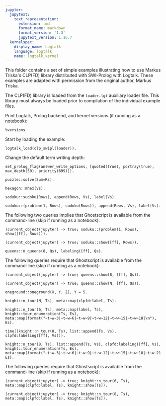 ```yaml
---
jupyter:
  jupytext:
    text_representation:
      extension: .md
      format_name: markdown
      format_version: '1.3'
      jupytext_version: 1.16.7
  kernelspec:
    display_name: Logtalk
    language: logtalk
    name: logtalk_kernel
---
```


<!--
________________________________________________________________________

This file is part of Logtalk <https://logtalk.org/>  
SPDX-FileCopyrightText: 1998-2025 Paulo Moura <pmoura@logtalk.org>  
SPDX-License-Identifier: Apache-2.0

Licensed under the Apache License, Version 2.0 (the "License");
you may not use this file except in compliance with the License.
You may obtain a copy of the License at

    http://www.apache.org/licenses/LICENSE-2.0

Unless required by applicable law or agreed to in writing, software
distributed under the License is distributed on an "AS IS" BASIS,
WITHOUT WARRANTIES OR CONDITIONS OF ANY KIND, either express or implied.
See the License for the specific language governing permissions and
limitations under the License.
________________________________________________________________________
-->

This folder contains a set of simple examples illustrating how to use Markus 
Triska's CLP(FD) library distributed with SWI-Prolog with Logtalk. These 
examples are adapted with permission from the original author, Markus Triska.

The CLP(FD) library is loaded from the `loader.lgt` auxiliary loader file.
This library must always be loaded prior to compilation of the individual 
example files.

Print Logtalk, Prolog backend, and kernel versions (if running as a notebook):

```logtalk
%versions
```

Start by loading the example:

```logtalk
logtalk_load(clp_swipl(loader)).
```

Change the default term writing depth:

```logtalk
set_prolog_flag(answer_write_options, [quoted(true), portray(true), max_depth(50), priority(699)]).
```

<!--
true.
-->

```logtalk
puzzle::solve(Sum=Rs).
```

<!--
Sum = [9, 5, 6, 7]+[1, 0, 8, 5], Rs = [1, 0, 6, 5, 2] .
-->

```logtalk
hexagon::mhex(Vs).
```

<!--
Vs = [3, 17, 18, 19, 7, 1, 11, 16, 2, 5, 6, 9, 12, 4, 8, 14, 10, 13, 15] ;
Vs = [3, 19, 16, 17, 7, 2, 12, 18, 1, 5, 4, 10, 11, 6, 8, 13, 9, 14, 15] ;
Vs = [9, 11, 18, 14, 6, 1, 17, 15, 8, 5, 7, 3, 13, 4, 2, 19, 10, 12, 16] ;
(etc)
-->

```logtalk
soduku::sudoku(Rows), append(Rows, Vs), label(Vs).
```

<!--
Rows = [[1, 2, 3, 4, 5, 6, 7, 8, 9], [4, 5, 6, 7, 8, 9, 1, 2, 3], [7, 8, 9, 1, 2, 3, 4, 5, 6], [2, 1, 4, 3, 6, 5, 8, 9, 7], [3, 6, 5, 8, 9, 7, 2, 1, 4], [8, 9, 7, 2, 1, 4, 3, 6, 5], [5, 3, 1, 6, 4, 2, 9, 7, 8], [6, 4, 2, 9, 7, 8, 5, 3, 1], [9, 7, 8, 5, 3, 1, 6, 4, 2]],
Vs = [1, 2, 3, 4, 5, 6, 7, 8, 9, 4, 5, 6, 7, 8, 9, 1, 2, 3, 7, 8, 9, 1, 2, 3, 4, 5, 6, 2, 1, 4, 3, 6, 5, 8, 9, 7, 3, 6, 5, 8, 9, 7, 2, 1, 4, 8, 9, 7, 2|...] ;
Rows = [[1, 2, 3, 4, 5, 6, 7, 8, 9], [4, 5, 6, 7, 8, 9, 1, 2, 3], [7, 8, 9, 1, 2, 3, 4, 5, 6], [2, 1, 4, 3, 6, 5, 8, 9, 7], [3, 6, 5, 8, 9, 7, 2, 1, 4], [8, 9, 7, 2, 1, 4, 3, 6, 5], [5, 3, 1, 6, 4, 2, 9, 7, 8], [6, 4, 8, 9, 7, 1, 5, 3, 2], [9, 7, 2, 5, 3, 8, 6, 4, 1]],
Vs = [1, 2, 3, 4, 5, 6, 7, 8, 9, 4, 5, 6, 7, 8, 9, 1, 2, 3, 7, 8, 9, 1, 2, 3, 4, 5, 6, 2, 1, 4, 3, 6, 5, 8, 9, 7, 3, 6, 5, 8, 9, 7, 2, 1, 4, 8, 9, 7, 2|...] ;
(etc)
-->

```logtalk
soduku::(problem(1, Rows), sudoku(Rows)), append(Rows, Vs), label(Vs).
```

<!--
Rows = [[1, 5, 6, 8, 9, 4, 3, 2, 7], [9, 2, 8, 7, 3, 1, 4, 5, 6], [4, 7, 3, 2, 6, 5, 9, 1, 8], [3, 6, 2, 4, 1, 7, 8, 9, 5], [7, 8, 9, 3, 5, 2, 6, 4, 1], [5, 1, 4, 9, 8, 6, 2, 7, 3], [8, 3, 1, 5, 4, 9, 7, 6, 2], [6, 9, 7, 1, 2, 3, 5, 8, 4], [2, 4, 5, 6, 7, 8, 1, 3, 9]],
Vs = [1, 5, 6, 8, 9, 4, 3, 2, 7, 9, 2, 8, 7, 3, 1, 4, 5, 6, 4, 7, 3, 2, 6, 5, 9, 1, 8, 3, 6, 2, 4, 1, 7, 8, 9, 5, 7, 8, 9, 3, 5, 2, 6, 4, 1, 5, 1, 4, 9|...] .
-->

The following two queries implies that Ghostscript is available from the command-line (skip if running as a notebook):

```logtalk
(current_object(jupyter) -> true; soduku::(problem(1, Rows), show([ff], Rows))).
```

<!--
Rows = [[1, 5, 6, 8, 9, 4, 3, 2, 7], [9, 2, 8, 7, 3, 1, 4, 5, 6], [4, 7, 3, 2, 6, 5, 9, 1, 8], [3, 6, 2, 4, 1, 7, 8, 9, 5], [7, 8, 9, 3, 5, 2, 6, 4, 1], [5, 1, 4, 9, 8, 6, 2, 7, 3], [8, 3, 1, 5, 4, 9, 7, 6, 2], [6, 9, 7, 1, 2, 3, 5, 8, 4], [2, 4, 5, 6, 7, 8, 1, 3, 9]] .
-->

```logtalk
(current_object(jupyter) -> true; soduku::show([ff], Rows)).
```

<!--
Rows = [[1, 2, 3, 4, 5, 6, 7, 8, 9], [4, 5, 6, 7, 8, 9, 1, 2, 3], [7, 8, 9, 1, 2, 3, 4, 5, 6], [2, 3, 1, 6, 7, 4, 8, 9, 5], [8, 7, 5, 9, 1, 2, 3, 6, 4], [6, 9, 4, 5, 3, 8, 2, 1, 7], [3, 1, 7, 2, 6, 5, 9, 4, 8], [5, 4, 2, 8, 9, 7, 6, 3, 1], [9, 6, 8, 3, 4, 1, 5, 7, 2]] ;
Rows = [[1, 2, 3, 4, 5, 6, 7, 8, 9], [4, 5, 6, 7, 8, 9, 1, 2, 3], [7, 8, 9, 1, 2, 3, 4, 5, 6], [2, 3, 1, 6, 7, 4, 8, 9, 5], [8, 7, 5, 9, 1, 2, 3, 6, 4], [6, 9, 4, 5, 3, 8, 2, 1, 7], [3, 1, 7, 2, 6, 5, 9, 4, 8], [5, 4, 8, 3, 9, 1, 6, 7, 2], [9, 6, 2, 8, 4, 7, 5, 3, 1]] ;
Rows = [[1, 2, 3, 4, 5, 6, 7, 8, 9], [4, 5, 6, 7, 8, 9, 1, 2, 3], [7, 8, 9, 1, 2, 3, 4, 5, 6], [2, 3, 1, 6, 7, 4, 8, 9, 5], [8, 7, 5, 9, 1, 2, 3, 6, 4], [6, 9, 4, 5, 3, 8, 2, 1, 7], [3, 1, 7, 2, 6, 5, 9, 4, 8], [9, 6, 2, 8, 4, 7, 5, 3, 1], [5, 4, 8, 3, 9, 1, 6, 7, 2]] ;
(etc)
-->

```logtalk
queens::n_queens(8, Qs), labeling([ff], Qs).
```

<!--
Qs = [1, 5, 8, 6, 3, 7, 2, 4] ;
Qs = [1, 6, 8, 3, 7, 4, 2, 5] ;
Qs = [1, 7, 4, 6, 8, 2, 5, 3] ;
(etc)
-->

The following queries require that Ghostscript is available from the command-line (skip if running as a notebook):

```logtalk
(current_object(jupyter) -> true; queens::show(8, [ff], Qs)).
```

<!--
Qs = [1, 5, 8, 6, 3, 7, 2, 4] ;
Qs = [1, 6, 8, 3, 7, 4, 2, 5] ;
Qs = [1, 7, 4, 6, 8, 2, 5, 3] ;
(etc)
-->

```logtalk
(current_object(jupyter) -> true; queens::show(N, [ff], Qs)).
```

<!--
N = 1, Qs = [1] ;
N = 4, Qs = [2, 4, 1, 3] ;
N = 4, Qs = [3, 1, 4, 2] ;
N = 5, Qs = [1, 3, 5, 2, 4] ;
(etc)
-->

```logtalk
oneground::oneground(X, Y, Z), Y = 5.
```

<!--
Y = 5, Z = 1, X in inf..sup.
-->

```logtalk
knight::n_tour(N, Ts), meta::map(clpfd:label, Ts).
```

<!--
N = 0, Ts = [] ;
N = 6, Ts = [[9, 10, 7, 8, 16, 17], [15, 19, 5, 6, 3, 4], [2, 1, 26, 12, 21, 29], [32, 31, 25, 18, 34, 11], [14, 13, 35, 36, 33, 22], [27, 28, 20, 30, 24, 23]] .
-->

```logtalk
knight::n_tour(6, Ts), meta::map(label, Ts), knight::tour_enumeration(Ts, Es), meta::map(format("~t~w~3|~t~w~6|~t~w~9|~t~w~12|~t~w~15|~t~w~18|\n"), Es).
```

<!--
  1 30 25  6  3 32
 26  7  2 31 24  5
 29 36 27  4 33 16
  8 19 34 15 12 23
 35 28 21 10 17 14
 20  9 18 13 22 11
Ts = [[9, 10, 7, 8, 16, 17], [15, 19, 5, 6, 3, 4], [2, 1, 26, 12, 21, 29], [32, 31, 25, 18, 34, 11], [14, 13, 35, 36, 33, 22], [27, 28, 20, 30, 24, 23]],
Es = [[1, 30, 25, 6, 3, 32], [26, 7, 2, 31, 24, 5], [29, 36, 27, 4, 33, 16], [8, 19, 34, 15, 12, 23], [35, 28, 21, 10, 17, 14], [20, 9, 18, 13, 22, 11]] .
-->

```logtalk
time((knight::n_tour(8, Ts), list::append(Ts, Vs), clpfd:labeling([ff], Vs))).
```

<!--
% 18,438,711 inferences, 4.230 CPU in 4.482 seconds (94% CPU, 4359033 Lips)
Ts = [[11, 12, 18, 10, 15, 21, 13, 14], [3, 20, 17, 27, 23, 31, 30, 6], [2, 1, 29, 5, 4, 37, 8, 7], [19, 9, 33, 38, 35, 36, 16, 22], [43, 28, 50, 51, 52, 32, 24, 46], [26, 25, 53, 59, 55, 61, 62, 54], [34, 60, 57, 58, 63, 64, 40, 39], [42, 41, 49, 45, 44, 56, 48, 47]],
Vs = [11, 12, 18, 10, 15, 21, 13, 14, 3, 20, 17, 27, 23, 31, 30, 6, 2, 1, 29, 5, 4, 37, 8, 7, 19, 9, 33, 38, 35, 36, 16, 22, 43, 28, 50, 51, 52, 32, 24, 46, 26, 25, 53, 59, 55, 61, 62, 54, 34|...].
-->

```logtalk
knight::n_tour(8, Ts), list::append(Ts, Vs), clpfd:labeling([ff], Vs), knight::tour_enumeration(Ts, Es), meta::map(format("~t~w~3|~t~w~6|~t~w~9|~t~w~12|~t~w~15|~t~w~18|~t~w~21|~t~w~24|\n"), Es).
```

<!--
  1  4 63 28 31 26 19 22
 62 29  2  5 20 23 32 25
  3 64 39 30 27 56 21 18
 38 61  6 53 40 33 24 55
  7 52 41 34 57 54 17 46
 60 37  8 49 44 47 14 11
 51 42 35 58  9 12 45 16
 36 59 50 43 48 15 10 13
Ts = [[11, 12, 18, 10, 15, 21, 13, 14], [3, 20, 17, 27, 23, 31, 30, 6], [2, 1, 29, 5, 4, 37, 8, 7], [19, 9, 33, 38, 35, 36, 16, 22], [43, 28, 50, 51, 52, 32, 24, 46], [26, 25, 53, 59, 55, 61, 62, 54], [34, 60, 57, 58, 63, 64, 40, 39], [42, 41, 49, 45, 44, 56, 48, 47]],
Vs = [11, 12, 18, 10, 15, 21, 13, 14, 3, 20, 17, 27, 23, 31, 30, 6, 2, 1, 29, 5, 4, 37, 8, 7, 19, 9, 33, 38, 35, 36, 16, 22, 43, 28, 50, 51, 52, 32, 24, 46, 26, 25, 53, 59, 55, 61, 62, 54, 34|...],
Es = [[1, 4, 63, 28, 31, 26, 19, 22], [62, 29, 2, 5, 20, 23, 32, 25], [3, 64, 39, 30, 27, 56, 21, 18], [38, 61, 6, 53, 40, 33, 24, 55], [7, 52, 41, 34, 57, 54, 17, 46], [60, 37, 8, 49, 44, 47, 14, 11], [51, 42, 35, 58, 9, 12, 45, 16], [36, 59, 50, 43, 48, 15, 10, 13]] .
-->

The following queries require that Ghostscript is available from the command-line (skip if running as a notebook):

```logtalk
(current_object(jupyter) -> true; knight::n_tour(6, Ts), meta::map(clpfd:label, Ts), knight::show(Ts)).
```

```logtalk
(current_object(jupyter) -> true; knight::n_tour(8, Ts), meta::map(clpfd:label, Ts), knight::show(Ts)).
```
